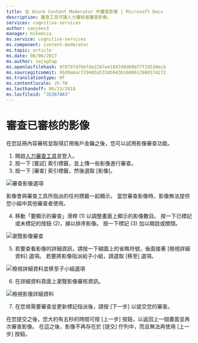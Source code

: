 ```yaml
---
title: 在 Azure Content Moderator 中審查影像 | Microsoft Docs
description: 審查工具可讓人力審核者審查影像。
services: cognitive-services
author: sanjeev3
manager: mikemcca
ms.service: cognitive-services
ms.component: content-moderator
ms.topic: article
ms.date: 08/06/2017
ms.author: sajagtap
ms.openlocfilehash: 97879747bbfde2247e41847d8d68bf7f19530ecb
ms.sourcegitcommit: 95d9a6acf29405a533db943b1688612980374272
ms.translationtype: HT
ms.contentlocale: zh-TW
ms.lasthandoff: 06/23/2018
ms.locfileid: "35367863"
---
```

# <a name="review-moderated-images"></a>審查已審核的影像

在您註冊內容審核並取得訂用帳戶金鑰之後，您可以試用影像審查功能。

1.  開啟[人力審查工具](https://contentmoderator.cognitive.microsoft.com/)並登入。 
2.  按一下 [嘗試] 索引標籤，並上傳一些影像進行審查。
3.  按一下 [審查] 索引標籤，然後選取 [影像]。

  ![審查影像選項](images/review-images-1.png)

  影像會與審查工具所指派的任何標籤一起顯示。 當您審查影像時，影像無法提供您小組中其他審查者使用。

4.  移動「要顯示的審查」滑桿 (1) 以調整畫面上顯示的影像數目。 按一下已標記或未標記的按鈕 (2)，據以排序影像。 按一下標記 (3) 加以開啟或關閉。

  ![瀏覽影像審查](images/review-images-2.png)
 
5.  若要查看影像的詳細資訊，請按一下縮圖上的省略符號，後面接著 [檢視詳細資料] 選項。 若要將影像指派給子小組，請選取 [移至] 選項。
 
  ![檢視詳細資料並移至子小組選項](images/review-images-3.png)

6. 在詳細資料頁面上瀏覽影像審核資訊。

  ![檢視影像詳細資料](images/review-images-4.png)
 
7.  在您視需要審查並更新標記指派後，請按 [下一步] 以提交您的審查。

在您提交之後，您大約有五秒的時間可按 [上一步] 按鈕，以返回上一個畫面並再次審查影像。 在這之後，影像不再存在於 [提交] 佇列中，而且無法再使用 [上一步] 按鈕。
